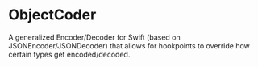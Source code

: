 # ObjectCoder

A generalized Encoder/Decoder for Swift (based on JSONEncoder/JSONDecoder) that allows for hookpoints to override how certain types get encoded/decoded.
